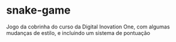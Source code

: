 # snake-game
Jogo da cobrinha do curso da Digital Inovation One, com algumas mudanças de estilo, e incluindo um sistema de pontuação
